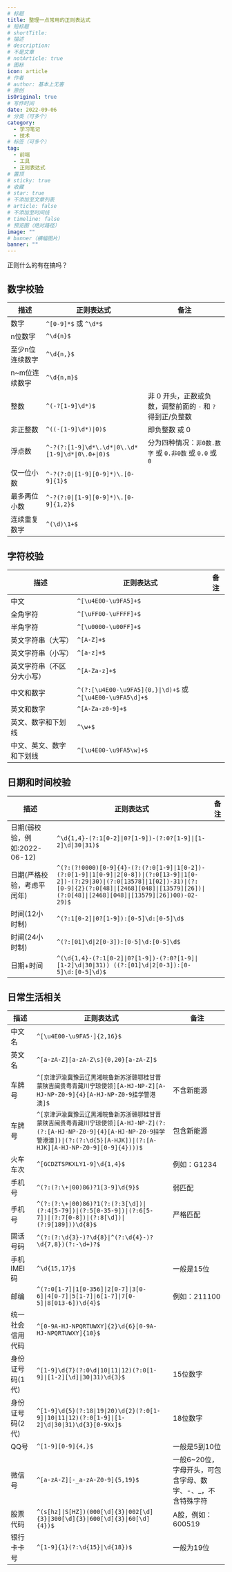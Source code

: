 ```yaml
---
# 标题
title: 整理一点常用的正则表达式
# 短标题
# shortTitle: 
# 描述
# description: 
# 不是文章
# notArticle: true
# 图标
icon: article
# 作者
# author: 基本上无害
# 原创
isOriginal: true
# 写作时间
date: 2022-09-06
# 分类（可多个）
category:
  - 学习笔记
  - 技术
# 标签（可多个）
tag:
  - 前端
  - 工具
  - 正则表达式
# 置顶
# sticky: true
# 收藏
# star: true
# 不添加至文章列表
# article: false
# 不添加至时间线
# timeline: false
# 预览图（绝对路径）
image: ""
# banner（横幅图片）
banner: ""
---
```


正则什么的有在搞吗？

<!-- more -->

## 数字校验

|描述|正则表达式|备注|
|---|---|---|
|数字|`^[0-9]*$` 或 `^\d*$`||
|n位数字|`^\d{n}$`||
|至少n位连续数字|`^\d{n,}$`||
|n~m位连续数字|`^\d{n,m}$`||
|整数|`^(-?[1-9]\d*)$`|非 0 开头，正数或负数，调整前面的 `-` 和 `?` 得到正/负整数|
|非正整数|`^((-[1-9]\d*)\|0)$`|即负整数 或 0|
|浮点数|`^-?(?:[1-9]\d*\.\d*\|0\.\d*[1-9]\d*\|0\.0+\|0)$`|分为四种情况：`非0数.数字` 或 `0.非0数` 或 `0.0` 或 `0` |
|仅一位小数|`^-?(?:0\|[1-9][0-9]*)\.[0-9]{1}$`||
|最多两位小数|`^-?(?:0\|[1-9][0-9]*)\.[0-9]{1,2}$`||
|连续重复数字|`^(\d)\1+$`||

## 字符校验

|描述|正则表达式|备注|
|---|---|---|
|中文|`^[\u4E00-\u9FA5]+$`||
|全角字符|`^[\uFF00-\uFFFF]+$`||
|半角字符|`^[\u0000-\u00FF]+$`||
|英文字符串（大写）|`^[A-Z]+$`||
|英文字符串（小写）|`^[a-z]+$`||
|英文字符串（不区分大小写）|`^[A-Za-z]+$`||
|中文和数字|`^(?:[\u4E00-\u9FA5]{0,}\|\d)+$` 或 `^[\u4E00-\u9FA5\d]+$`||
|英文和数字|`^[A-Za-z0-9]+$`||
|英文、数字和下划线|`^\w+$`||
|中文、英文、数字和下划线|`^[\u4E00-\u9FA5\w]+$`||

## 日期和时间校验

|描述|正则表达式|备注|
|---|---|---|
|日期(弱校验，例如:2022-06-12)|`^\d{1,4}-(?:1[0-2]\|0?[1-9])-(?:0?[1-9]\|[1-2]\d\|30\|31)$`||
|日期(严格校验，考虑平闰年)|`^(?:(?!0000)[0-9]{4}-(?:(?:0[1-9]\|1[0-2])-(?:0[1-9]\|1[0-9]\|2[0-8])\|(?:0[13-9]\|1[0-2])-(?:29\|30)\|(?:0[13578]\|1[02])-31)\|(?:[0-9]{2}(?:0[48]\|[2468][048]\|[13579][26])\|(?:0[48]\|[2468][048]\|[13579][26])00)-02-29)$`||
|时间(12小时制)|`^(?:1[0-2]\|0?[1-9]):[0-5]\d:[0-5]\d$`||
|时间(24小时制)|`^(?:[01]\d\|2[0-3]):[0-5]\d:[0-5]\d$`||
|日期+时间|`^(\d{1,4}-(?:1[0-2]\|0?[1-9])-(?:0?[1-9]\|[1-2]\d\|30\|31)) ((?:[01]\d\|2[0-3]):[0-5]\d:[0-5]\d)$`||

## 日常生活相关

|描述|正则表达式|备注|
|---|---|---|
|中文名|`^[\u4E00-\u9FA5·]{2,16}$`||
|英文名|`^[a-zA-Z][a-zA-Z\s]{0,20}[a-zA-Z]$`||
|车牌号|`^[京津沪渝冀豫云辽黑湘皖鲁新苏浙赣鄂桂甘晋蒙陕吉闽贵粤青藏川宁琼使领][A-HJ-NP-Z][A-HJ-NP-Z0-9]{4}[A-HJ-NP-Z0-9挂学警港澳]$`|不含新能源
|车牌号|`^[京津沪渝冀豫云辽黑湘皖鲁新苏浙赣鄂桂甘晋蒙陕吉闽贵粤青藏川宁琼使领][A-HJ-NP-Z](?:(?:[A-HJ-NP-Z0-9]{4}[A-HJ-NP-Z0-9挂学警港澳])\|(?:(?:\d{5}[A-HJK])\|(?:[A-HJK][A-HJ-NP-Z0-9][0-9]{4})))$`|包含新能源
|火车车次|`^[GCDZTSPKXLY1-9]\d{1,4}$`|例如：G1234
|手机号|`^(?:(?:\+\|00)86)?1[3-9]\d{9}$`|弱匹配
|手机号|`^(?:(?:\+\|00)86)?1(?:(?:3[\d])\|(?:4[5-79])\|(?:5[0-35-9])\|(?:6[5-7])\|(?:7[0-8])\|(?:8[\d])\|(?:9[189]))\d{8}$`|严格匹配
|固话号码|`^(?:(?:\d{3}-)?\d{8}\|^(?:\d{4}-)?\d{7,8})(?:-\d+)?$`||
|手机IMEI码|`^\d{15,17}$`|一般是15位
|邮编|`^(?:0[1-7]\|1[0-356]\|2[0-7]\|3[0-6]\|4[0-7]\|5[1-7]\|6[1-7]\|7[0-5]\|8[013-6])\d{4}$`|例如：211100
|统一社会信用代码|`^[0-9A-HJ-NPQRTUWXY]{2}\d{6}[0-9A-HJ-NPQRTUWXY]{10}$`||
|身份证号码(1代)|`^[1-9]\d{7}(?:0\d\|10\|11\|12)(?:0[1-9]\|[1-2][\d]\|30\|31)\d{3}$`|15位数字
|身份证号码(2代)|`^[1-9]\d{5}(?:18\|19\|20)\d{2}(?:0[1-9]\|10\|11\|12)(?:0[1-9]\|[1-2]\d\|30\|31)\d{3}[0-9Xx]$`|18位数字
|QQ号|`^[1-9][0-9]{4,}$`|一般是5到10位
|微信号|`^[a-zA-Z][-_a-zA-Z0-9]{5,19}$`|一般6~20位，字母开头，可包含字母、数字、-、_，不含特殊字符
|股票代码|`^(s[hz]\|S[HZ])(000[\d]{3}\|002[\d]{3}\|300[\d]{3}\|600[\d]{3}\|60[\d]{4})$`|A股，例如：600519
|银行卡卡号|`^[1-9]{1}(?:\d{15}\|\d{18})$`|一般为19位
